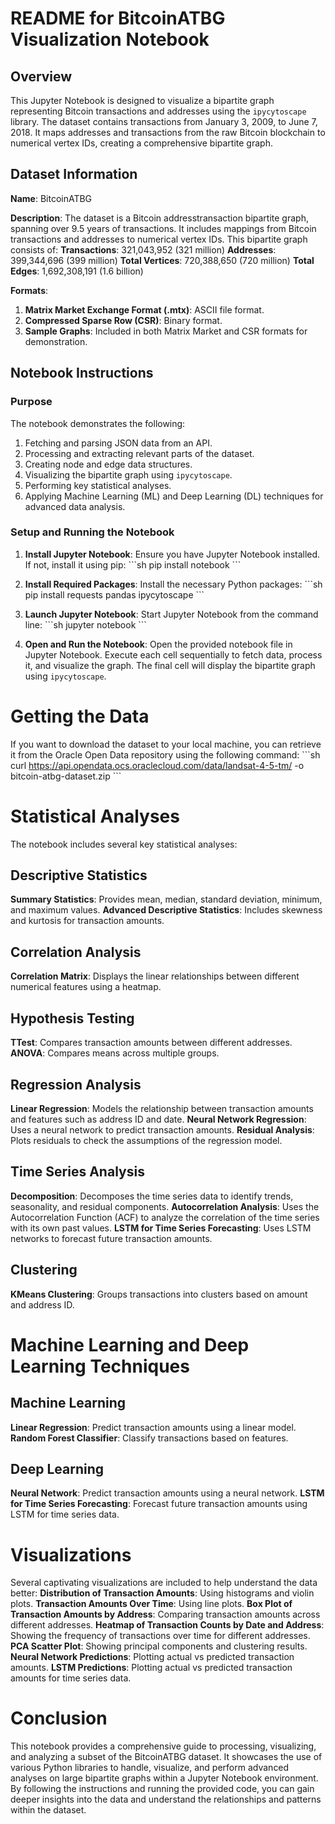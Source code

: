
# README for BitcoinATBG Visualization Notebook

## Overview

This Jupyter Notebook is designed to visualize a bipartite graph representing Bitcoin transactions and addresses using the `ipycytoscape` library. The dataset contains transactions from January 3, 2009, to June 7, 2018. It maps addresses and transactions from the raw Bitcoin blockchain to numerical vertex IDs, creating a comprehensive bipartite graph.

## Dataset Information

**Name**: BitcoinATBG

**Description**: The dataset is a Bitcoin addresstransaction bipartite graph, spanning over 9.5 years of transactions. It includes mappings from Bitcoin transactions and addresses to numerical vertex IDs. This bipartite graph consists of:
 **Transactions**: 321,043,952 (321 million)
 **Addresses**: 399,344,696 (399 million)
 **Total Vertices**: 720,388,650 (720 million)
 **Total Edges**: 1,692,308,191 (1.6 billion)

**Formats**:
1. **Matrix Market Exchange Format (.mtx)**: ASCII file format.
2. **Compressed Sparse Row (CSR)**: Binary format.
3. **Sample Graphs**: Included in both Matrix Market and CSR formats for demonstration.

## Notebook Instructions

### Purpose

The notebook demonstrates the following:
1. Fetching and parsing JSON data from an API.
2. Processing and extracting relevant parts of the dataset.
3. Creating node and edge data structures.
4. Visualizing the bipartite graph using `ipycytoscape`.
5. Performing key statistical analyses.
6. Applying Machine Learning (ML) and Deep Learning (DL) techniques for advanced data analysis.
### Setup and Running the Notebook

1. **Install Jupyter Notebook**:
   Ensure you have Jupyter Notebook installed. If not, install it using pip:
   \`\`\`sh
   pip install notebook
   \`\`\`

2. **Install Required Packages**:
   Install the necessary Python packages:
   \`\`\`sh
   pip install requests pandas ipycytoscape
   \`\`\`

3. **Launch Jupyter Notebook**:
   Start Jupyter Notebook from the command line:
   \`\`\`sh
   jupyter notebook
   \`\`\`

4. **Open and Run the Notebook**:
    Open the provided notebook file in Jupyter Notebook.
    Execute each cell sequentially to fetch data, process it, and visualize the graph.
    The final cell will display the bipartite graph using `ipycytoscape`.
# Getting the Data

If you want to download the dataset to your local machine, you can retrieve it from the Oracle Open Data repository using the following command:
 \`\`\`sh
   curl https://api.opendata.ocs.oraclecloud.com/data/landsat-4-5-tm/ -o bitcoin-atbg-dataset.zip
   \`\`\`

# Statistical Analyses

The notebook includes several key statistical analyses:

## Descriptive Statistics
 **Summary Statistics**: Provides mean, median, standard deviation, minimum, and maximum values.
 **Advanced Descriptive Statistics**: Includes skewness and kurtosis for transaction amounts.

## Correlation Analysis
 **Correlation Matrix**: Displays the linear relationships between different numerical features using a heatmap.

## Hypothesis Testing
 **TTest**: Compares transaction amounts between different addresses.
 **ANOVA**: Compares means across multiple groups.

## Regression Analysis
 **Linear Regression**: Models the relationship between transaction amounts and features such as address ID and date.
 **Neural Network Regression**: Uses a neural network to predict transaction amounts.
 **Residual Analysis**: Plots residuals to check the assumptions of the regression model.

## Time Series Analysis
 **Decomposition**: Decomposes the time series data to identify trends, seasonality, and residual components.
 **Autocorrelation Analysis**: Uses the Autocorrelation Function (ACF) to analyze the correlation of the time series with its own past values.
 **LSTM for Time Series Forecasting**: Uses LSTM networks to forecast future transaction amounts.

## Clustering
 **KMeans Clustering**: Groups transactions into clusters based on amount and address ID.

# Machine Learning and Deep Learning Techniques

## Machine Learning
 **Linear Regression**: Predict transaction amounts using a linear model.
 **Random Forest Classifier**: Classify transactions based on features.

## Deep Learning
 **Neural Network**: Predict transaction amounts using a neural network.
 **LSTM for Time Series Forecasting**: Forecast future transaction amounts using LSTM for time series data.

# Visualizations

Several captivating visualizations are included to help understand the data better:
 **Distribution of Transaction Amounts**: Using histograms and violin plots.
 **Transaction Amounts Over Time**: Using line plots.
 **Box Plot of Transaction Amounts by Address**: Comparing transaction amounts across different addresses.
 **Heatmap of Transaction Counts by Date and Address**: Showing the frequency of transactions over time for different addresses.
 **PCA Scatter Plot**: Showing principal components and clustering results.
 **Neural Network Predictions**: Plotting actual vs predicted transaction amounts.
 **LSTM Predictions**: Plotting actual vs predicted transaction amounts for time series data.

# Conclusion

This notebook provides a comprehensive guide to processing, visualizing, and analyzing a subset of the BitcoinATBG dataset. It showcases the use of various Python libraries to handle, visualize, and perform advanced analyses on large bipartite graphs within a Jupyter Notebook environment. By following the instructions and running the provided code, you can gain deeper insights into the data and understand the relationships and patterns within the dataset.


